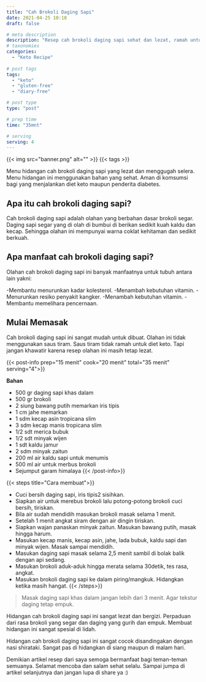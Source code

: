 ```yaml
---
title: "Cah Brokoli Daging Sapi"
date: 2021-04-25 10:18
draft: false

# meta description
description: "Resep cah brokoli daging sapi sehat dan lezat, ramah untuk diet ketos"
# taxonomies
categories:
  - "Keto Recipe"
  
# post tags
tags:
  - "keto"
  - "gluten-free"
  - "diary-free"

# post type
type: "post"

# prep time
time: "35mnt"

# serving
serving: 4
---
```


{{< img src="banner.png" alt="" >}}
{{< tags >}}

Menu hidangan cah brokoli daging sapi yang lezat dan menggugah selera. Menu hidangan ini menggunakan bahan yang sehat. Aman di komsumsi bagi yang menjalankan diet keto maupun penderita diabetes.

## Apa itu cah brokoli daging sapi?

 Cah brokoli daging sapi adalah olahan yang berbahan dasar brokoli segar. Daging sapi segar yang di olah di bumbui di berikan sedikit kuah kaldu dan kecap. Sehingga olahan ini mempunyai warna coklat kehitaman dan sedikit berkuah.
 
## Apa manfaat cah brokoli daging sapi?

Olahan cah brokoli daging sapi ini banyak manfaatnya untuk tubuh antara lain yakni:

-Membantu menurunkan kadar kolesterol.
-Menambah kebutuhan vitamin.
-Menurunkan resiko penyakit kangker.
-Menambah kebutuhan vitamin.
-Membantu memelihara pencernaan.

## Mulai Memasak

Cah brokoli daging sapi ini sangat mudah untuk dibuat. Olahan ini tidak menggunakan saus tiram. Saus tiram tidak ramah untuk diet keto. Tapi jangan khawatir karena resep olahan ini masih tetap lezat.

{{< post-info prep="15 menit" cook="20 menit" total="35 menit" serving="4">}}

__Bahan__

- 500 gr daging sapi khas dalam
- 500 gr brokoli
- 2 siung bawang putih memarkan iris tipis
- 1 cm jahe memarkan
- 1 sdm kecap asin tropicana slim
- 3 sdm kecap manis tropicana slim
- 1/2 sdt merica bubuk
- 1/2 sdt minyak wijen
- 1 sdt kaldu jamur
- 2 sdm minyak zaitun
- 200 ml air kaldu sapi untuk menumis
- 500 ml air untuk merbus brokoli
- Sejumput garam himalaya
{{< /post-info>}}

{{< steps title="Cara membuat">}}
- Cuci bersih daging sapi, iris tipis2 sisihkan.
- Siapkan air untuk merebus brokoli lalu potong-potong brokoli cuci bersih, tiriskan.
- Bila air sudah mendidih masukan brokoli masak selama 1 menit.
- Setelah 1 menit angkat siram dengan air dingin tiriskan.
- Siapkan wajan panaskan minyak zaitun. Masukan bawang putih, masak hingga harum.
- Masukan kecap manis, kecap asin, jahe, lada bubuk, kaldu sapi dan minyak wijen. Masak sampai mendidih.
- Masukan daging sapi masak selama 2,5 menit sambil di bolak balik dengan api sedang.
- Masukan brokoli aduk-aduk hingga merata selama 30detik, tes rasa, angkat.
- Masukan brokoli daging sapi ke dalam piring/mangkuk. Hidangkan ketika masih hangat.
{{< /steps>}}

>Masak daging sapi khas dalam jangan lebih dari 3 menit. Agar tekstur daging tetap empuk.

Hidangan cah brokoli daging sapi ini sangat lezat dan bergizi. Perpaduan dari rasa brokoli yang segar dan daging yang gurih dan empuk. Membuat hidangan ini sangat spesial di lidah.

Hidangan cah brokoli daging sapi ini sangat cocok disandingakan dengan nasi shirataki. Sangat pas di hidangkan di siang maupun di malam hari.

Demikian artikel resep dari saya semoga bermanfaat bagi teman-teman semuanya. Selamat mencoba dan salam sehat selalu. Sampai jumpa di artikel selanjutnya dan jangan lupa di share ya :)
